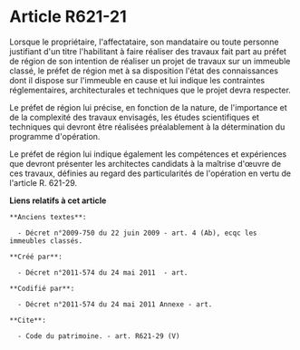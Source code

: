 # Article R621-21

Lorsque le propriétaire, l'affectataire, son mandataire ou toute personne justifiant d'un titre l'habilitant à faire réaliser
des travaux fait part au préfet de région de son intention de réaliser un projet de travaux sur un immeuble classé, le préfet
de région met à sa disposition l'état des connaissances dont il dispose sur l'immeuble en cause et lui indique les
contraintes réglementaires, architecturales et techniques que le projet devra respecter. 

Le préfet de région lui précise, en fonction de la nature, de l'importance et de la complexité des travaux envisagés, les
études scientifiques et techniques qui devront être réalisées préalablement à la détermination du programme d'opération. 

Le préfet de région lui indique également les compétences et expériences que devront présenter les architectes candidats à la
maîtrise d'œuvre de ces travaux, définies au regard des particularités de l'opération en vertu de l'article R. 621-29.

**Liens relatifs à cet article**

	**Anciens textes**:

	  - Décret n°2009-750 du 22 juin 2009 - art. 4 (Ab), ecqc les immeubles classés.

	**Créé par**:

	  - Décret n°2011-574 du 24 mai 2011  - art.

	**Codifié par**:

	  - Décret n°2011-574 du 24 mai 2011 Annexe - art.

	**Cite**:

	  - Code du patrimoine. - art. R621-29 (V)
